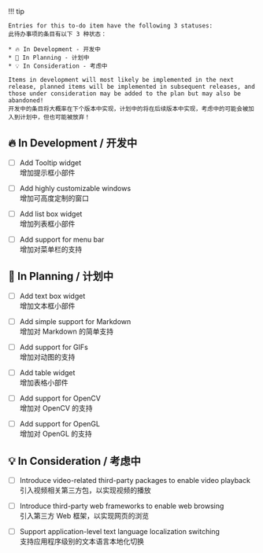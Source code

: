 !!! tip

    Entries for this to-do item have the following 3 statuses:  
    此待办事项的条目有以下 3 种状态：

    * 🔥 In Development - 开发中
    * 📌 In Planning - 计划中
    * 💡 In Consideration - 考虑中

    Items in development will most likely be implemented in the next release, planned items will be implemented in subsequent releases, and those under consideration may be added to the plan but may also be abandoned!  
    开发中的条目将大概率在下个版本中实现，计划中的将在后续版本中实现，考虑中的可能会被加入到计划中，但也可能被放弃！

🔥 In Development / 开发中
--------------------------

- [ ] Add Tooltip widget  
增加提示框小部件

- [ ] Add highly customizable windows  
增加可高度定制的窗口

- [ ] Add list box widget  
增加列表框小部件

- [ ] Add support for menu bar  
增加对菜单栏的支持

📌 In Planning / 计划中
-----------------------

- [ ] Add text box widget  
增加文本框小部件

- [ ] Add simple support for Markdown  
增加对 Markdown 的简单支持

- [ ] Add support for GIFs  
增加对动图的支持

- [ ] Add table widget  
增加表格小部件

- [ ] Add support for OpenCV  
增加对 OpenCV 的支持

- [ ] Add support for OpenGL  
增加对 OpenGL 的支持

💡 In Consideration / 考虑中
----------------------------

- [ ] Introduce video-related third-party packages to enable video playback  
引入视频相关第三方包，以实现视频的播放

- [ ] Introduce third-party web frameworks to enable web browsing  
引入第三方 Web 框架，以实现网页的浏览

- [ ] Support application-level text language localization switching  
支持应用程序级别的文本语言本地化切换